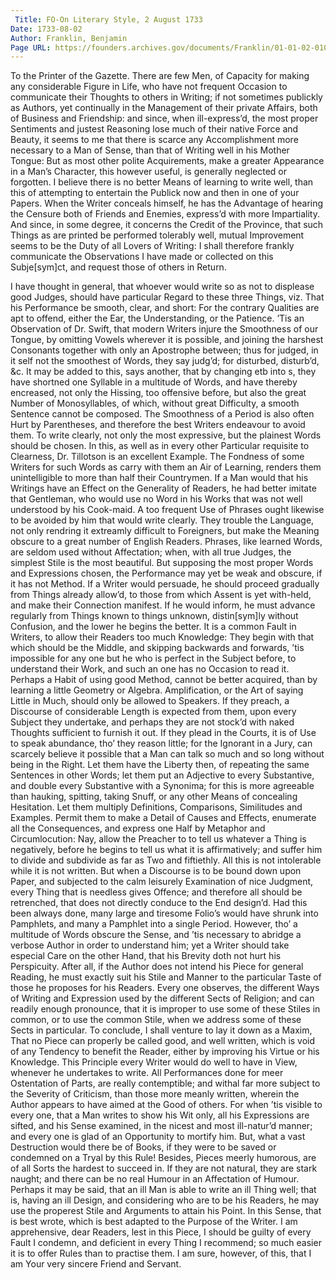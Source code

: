 ```yaml
---
 Title: FO-On Literary Style, 2 August 1733
Date: 1733-08-02
Author: Franklin, Benjamin
Page URL: https://founders.archives.gov/documents/Franklin/01-01-02-0102
---
```


To the Printer of the Gazette.
There are few Men, of Capacity for making any considerable Figure in Life, who have not frequent Occasion to communicate their Thoughts to others in Writing; if not sometimes publickly as Authors, yet continually in the Management of their private Affairs, both of Business and Friendship: and since, when ill-express’d, the most proper Sentiments and justest Reasoning lose much of their native Force and Beauty, it seems to me that there is scarce any Accomplishment more necessary to a Man of Sense, than that of Writing well in his Mother Tongue: But as most other polite Acquirements, make a greater Appearance in a Man’s Character, this however useful, is generally neglected or forgotten.
I believe there is no better Means of learning to write well, than this of attempting to entertain the Publick now and then in one of your Papers. When the Writer conceals himself, he has the Advantage of hearing the Censure both of Friends and Enemies, express’d with more Impartiality. And since, in some degree, it concerns the Credit of the Province, that such Things as are printed be performed tolerably well, mutual Improvement seems to be the Duty of all Lovers of Writing: I shall therefore frankly communicate the Observations I have made or collected on this Subje[sym]ct, and request those of others in Return.

I have thought in general, that whoever would write so as not to displease good Judges, should have particular Regard to these three Things, viz. That his Performance be smooth, clear, and short: For the contrary Qualities are apt to offend, either the Ear, the Understanding, or the Patience.
’Tis an Observation of Dr. Swift, that modern Writers injure the Smoothness of our Tongue, by omitting Vowels wherever it is possible, and joining the harshest Consonants together with only an Apostrophe between; thus for judged, in it self not the smoothest of Words, they say judg’d; for disturbed, disturb’d, &c. It may be added to this, says another, that by changing etb into s, they have shortned one Syllable in a multitude of Words, and have thereby encreased, not only the Hissing, too offensive before, but also the great Number of Monosyllables, of which, without great Difficulty, a smooth Sentence cannot be composed. The Smoothness of a Period is also often Hurt by Parentheses, and therefore the best Writers endeavour to avoid them.
To write clearly, not only the most expressive, but the plainest Words should be chosen. In this, as well as in every other Particular requisite to Clearness, Dr. Tillotson is an excellent Example. The Fondness of some Writers for such Words as carry with them an Air of Learning, renders them unintelligible to more than half their Countrymen. If a Man would that his Writings have an Effect on the Generality of Readers, he had better imitate that Gentleman, who would use no Word in his Works that was not well understood by his Cook-maid.
A too frequent Use of Phrases ought likewise to be avoided by him that would write clearly. They trouble the Language, not only rendring it extreamly difficult to Foreigners, but make the Meaning obscure to a great number of English Readers. Phrases, like learned Words, are seldom used without Affectation; when, with all true Judges, the simplest Stile is the most beautiful.
But supposing the most proper Words and Expressions chosen, the Performance may yet be weak and obscure, if it has not Method. If a Writer would persuade, he should proceed gradually from Things already allow’d, to those from which Assent is yet with-held, and make their Connection manifest. If he would inform, he must advance regularly from Things known to things unknown, distin[sym]ly without Confusion, and the lower he begins the better. It is a common Fault in Writers, to allow their Readers too much Knowledge: They begin with that which should be the Middle, and skipping backwards and forwards, ’tis impossible for any one but he who is perfect in the Subject before, to understand their Work, and such an one has no Occasion to read it. Perhaps a Habit of using good Method, cannot be better acquired, than by learning a little Geometry or Algebra.
Amplification, or the Art of saying Little in Much, should only be allowed to Speakers. If they preach, a Discourse of considerable Length is expected from them, upon every Subject they undertake, and perhaps they are not stock’d with naked Thoughts sufficient to furnish it out. If they plead in the Courts, it is of Use to speak abundance, tho’ they reason little; for the Ignorant in a Jury, can scarcely believe it possible that a Man can talk so much and so long without being in the Right. Let them have the Liberty then, of repeating the same Sentences in other Words; let them put an Adjective to every Substantive, and double every Substantive with a Synonima; for this is more agreeable than hauking, spitting, taking Snuff, or any other Means of concealing Hesitation. Let them multiply Definitions, Comparisons, Similitudes and Examples. Permit them to make a Detail of Causes and Effects, enumerate all the Consequences, and express one Half by Metaphor and Circumlocution: Nay, allow the Preacher to to tell us whatever a Thing is negatively, before he begins to tell us what it is affirmatively; and suffer him to divide and subdivide as far as Two and fiftiethly. All this is not intolerable while it is not written. But when a Discourse is to be bound down upon Paper, and subjected to the calm leisurely Examination of nice Judgment, every Thing that is needless gives Offence; and therefore all should be retrenched, that does not directly conduce to the End design’d. Had this been always done, many large and tiresome Folio’s would have shrunk into Pamphlets, and many a Pamphlet into a single Period. However, tho’ a multitude of Words obscure the Sense, and ’tis necessary to abridge a verbose Author in order to understand him; yet a Writer should take especial Care on the other Hand, that his Brevity doth not hurt his Perspicuity.
After all, if the Author does not intend his Piece for general Reading, he must exactly suit his Stile and Manner to the particular Taste of those he proposes for his Readers. Every one observes, the different Ways of Writing and Expression used by the different Sects of Religion; and can readily enough pronounce, that it is improper to use some of these Stiles in common, or to use the common Stile, when we address some of these Sects in particular.
To conclude, I shall venture to lay it down as a Maxim, That no Piece can properly be called good, and well written, which is void of any Tendency to benefit the Reader, either by improving his Virtue or his Knowledge. This Principle every Writer would do well to have in View, whenever he undertakes to write. All Performances done for meer Ostentation of Parts, are really contemptible; and withal far more subject to the Severity of Criticism, than those more meanly written, wherein the Author appears to have aimed at the Good of others. For when ’tis visible to every one, that a Man writes to show his Wit only, all his Expressions are sifted, and his Sense examined, in the nicest and most ill-natur’d manner; and every one is glad of an Opportunity to mortify him. But, what a vast Destruction would there be of Books, if they were to be saved or condemned on a Tryal by this Rule!
Besides, Pieces meerly humorous, are of all Sorts the hardest to succeed in. If they are not natural, they are stark naught; and there can be no real Humour in an Affectation of Humour.
Perhaps it may be said, that an ill Man is able to write an ill Thing well; that is, having an ill Design, and considering who are to be his Readers, he may use the properest Stile and Arguments to attain his Point. In this Sense, that is best wrote, which is best adapted to the Purpose of the Writer.
I am apprehensive, dear Readers, lest in this Piece, I should be guilty of every Fault I condemn, and deficient in every Thing I recommend; so much easier it is to offer Rules than to practise them. I am sure, however, of this, that I am Your very sincere Friend and Servant.

